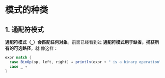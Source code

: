 模式的种类
===================================================================================
## 1. 通配符模式
**通配符模式（`_`）会匹配任何对象**。前面已经看到过 **通配符模式用于缺省，捕获所有的可选路径**，就
像这样：
```scala
expr match {
  case BinOp(op, left, right) ⇒ println(expr + " is a binary operation")
  case _ ⇒
}
```